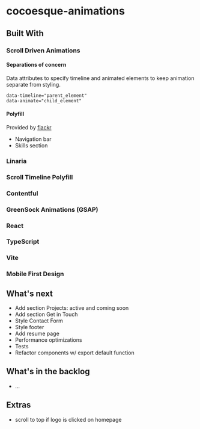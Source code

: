 # cocoesque-animations

## Built With

### Scroll Driven Animations

#### Separations of concern

Data attributes to specify timeline and animated elements to keep animation separate from styling.

```
data-timeline="parent_element"
data-animate="child_element"
```

#### Polyfill
Provided by [flackr](https://github.com/flackr/scroll-timeline)

- Navigation bar
- Skills section

### Linaria

### Scroll Timeline Polyfill

### Contentful

### GreenSock Animations (GSAP)

### React

### TypeScript

### Vite

### Mobile First Design

## What's next

- Add section Projects: active and coming soon
- Add section Get in Touch
- Style Contact Form
- Style footer
- Add resume page
- Performance optimizations
- Tests
- Refactor components w/ export default function

## What's in the backlog
- ...

## Extras
- scroll to top if logo is clicked on homepage
